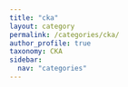 ```yaml
---
title: "cka"
layout: category
permalink: /categories/cka/
author_profile: true
taxonomy: CKA
sidebar:
  nav: "categories"
---
```

